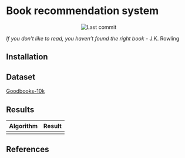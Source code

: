 # Book recommendation system
<p align="center">
<img alt="Last commit" src="https://img.shields.io/github/last-commit/zuba0/Book-recommendation-system"/>
</p>

*If you don’t like to read, you haven’t found the right book* - J.K. Rowling

## Installation

## Dataset

[Goodbooks-10k](https://github.com/zygmuntz/goodbooks-10k)

## Results

<table>
	<thead>
		<tr>
			<th colspan="2">Algorithm</th>
			<th>Result</th>
		</tr>
	</thead>
	<tbody>
		<tr><td></td><td></td></tr>
	</tbody>
</table>

## References

